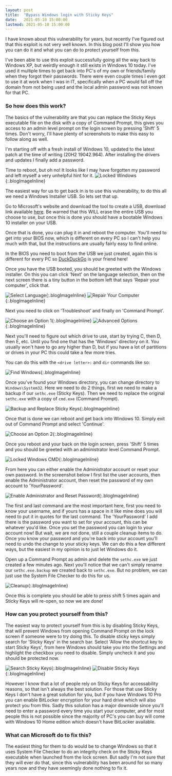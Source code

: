 ```yaml
---
layout: post
title:  "Bypass Windows login with Sticky Keys"
date:   2021-05-10 15:00:00
lastmod: 2021-05-10 15:00:00
---
```


I have known about this vulnerability for years, but recently I've figured out that this exploit is not very well known. In this blog post I'll show you how you can do it and what you can do to protect yourself from this.

I've been able to use this exploit successfully going all the way back to Windows XP, but weirdly enough it still exists in Windows 10 today. I've used it multiple times to get back into PC's of my own or friends/family when they forgot their passwords. There were even couple times I even got to use it at work when I was in IT, specifically when a PC would fall off the domain from not being used and the local admin password was not known for that PC.

### So how does this work? 
The basics of the vulnerability are that you can replace the Sticky Keys executable file on the disk with a copy of Command Prompt, this gives you access to an admin level prompt on the login screen by pressing 'Shift' 5 times. Don't worry, I'll have plenty of screenshots to make this easy to follow along as well.

I'm starting off with a fresh install of Windows 10, updated to the latest patch at the time of writing (20H2 19042.964). After installing the drivers and updates I finally add a password.

Time to reboot, but oh no! It looks like I may have forgotten my password and left myself a very unhelpful hint for it.
![Locked Windows](/images/blog/2021-05-10-bypass-windows-login-with-sticky-keys/LockedWindows.png "Locked Windows"){:.blogImageInline}

The easiest way for us to get back in is to use this vulnerability, to do this all we need a Windows Installer USB. So lets set that up.

Go to Microsoft's website and download the tool to create a USB, download link available [here](https://www.microsoft.com/en-us/software-download/windows10). Be warned that this WILL erase the entire USB you choose to use, but once this is done you should have a bootable Windows 10 installer on your USB.

Once that is done, you can plug it in and reboot the computer. You'll need to get into your BIOS now, which is different on every PC so I can't help you much with that, but the instructions are usually fairly easy to find online.

In the BIOS you need to boot from the USB we just created, again this is different for every PC so [DuckDuckGo](https://duckduckgo.com) is your friend here!

Once you have the USB booted, you should be greeted with the Windows installer. On this you can click 'Next' on the language selection, then on the next screen there is a tiny button in the bottom left that says 'Repair your computer', click that. 

![Select Language](/images/blog/2021-05-10-bypass-windows-login-with-sticky-keys/SelectLanguage.png "Select Language"){:.blogImageInline}
![Repair Your Computer](/images/blog/2021-05-10-bypass-windows-login-with-sticky-keys/RepairYourComputer.png "Repair Your Computer"){:.blogImageInline}

Next you need to click on 'Troubleshoot' and finally on 'Command Prompt'.

![Choose an Option 1](/images/blog/2021-05-10-bypass-windows-login-with-sticky-keys/ChooseAnOption1.png "Choose an Option 1"){:.blogImageInline}
![Advanced Options](/images/blog/2021-05-10-bypass-windows-login-with-sticky-keys/AdvancedOptions.png "Advanced  Options"){:.blogImageInline}


Next you'll need to figure out which drive to use, start by trying C, then D, then E, etc. Until you find one that has the 'Windows' directory on it. You usually won't have to go any higher than D, but if you have a lot of partitions or drives in your PC this could take a few more tries.

You can do this with the `<drive letter>:` and `dir` commands like so:

![Find Windows](/images/blog/2021-05-10-bypass-windows-login-with-sticky-keys/FindWindows.png "Find Windows"){:.blogImageInline}

Once you've found your Windows directory, you can change directory to `Windows\System32`. Here we need to do 2 things, first we need to make a backup if our `sethc.exe` (Sticky Keys). Then we need to replace the original `sethc.exe` with a copy of `cmd.exe` (Command Prompt).

![Backup and Replace Sticky Keys](/images/blog/2021-05-10-bypass-windows-login-with-sticky-keys/BackupAndReplaceStickyKeys.png "Backup and Replace Sticky Keys"){:.blogImageInline}

Once that is done we can reboot and get back into Windows 10. Simply exit out of Command Prompt and select 'Continue'.

![Choose an Option 2](/images/blog/2021-05-10-bypass-windows-login-with-sticky-keys/ChooseAnOption2.png "Choose an Option 2"){:.blogImageInline}

Once you reboot and your back on the login screen, press 'Shift' 5 times and you should be greeted with an administrator level Command Prompt.

![Locked Windows CMD](/images/blog/2021-05-10-bypass-windows-login-with-sticky-keys/LockedWindowsCmd.png "Locked Windows CMD"){:.blogImageInline}

From here you can either enable the Administrator account or reset your own password. In the screenshot below I first list the user accounts, then enable the Administrator account, then reset the password of my own account to 'YourPassword'. 

![Enable Administrator and Reset Password](/images/blog/2021-05-10-bypass-windows-login-with-sticky-keys/EnableAdministratorAndResetPassword.png "Enable Administrator and Reset Password"){:.blogImageInline}

The first and last command are the most important here, first you need to know your username, and if yours has a space in it like mine does you will need to put it in quotes for the last command. The 'YourPassword' I add there is the password you want to set for your account, this can be whatever you'd like. Once you set the password you can login to your account now! But wait, we are not done, still a couple cleanup items to do. Once you know your password and you're back into your account you'll need to undo the change to your sticky keys. We can do this a few different ways, but the easiest in my opinion is to just let Windows do it.

Open up a Command Prompt as admin and delete the `sethc.exe` we just created a few minutes ago. Next you'll notice that we can't simply rename our `sethc.exe.backup` we created back to `sethc.exe`. But no problem, we can just use the System File Checker to do this for us. 

![Cleanup](/images/blog/2021-05-10-bypass-windows-login-with-sticky-keys/Cleanup.png "Cleanup"){:.blogImageInline}

Once this is complete you should be able to press shift 5 times again and Sticky Keys will re-open, so now we are done!

### How can you protect yourself from this?
The easiest way to protect yourself from this is by disabling Sticky Keys, that will prevent Windows from opening Command Prompt on the lock screen if someone were to try doing this. To disable sticky keys simply search for 'Sticky Keys' in the search bar. Select 'Allow the shortcut key to start Sticky Keys', from here Windows should take you into the Settings and highlight the checkbox you need to disable. Simply uncheck it and you should be protected now.

![Search Sticky Keys](/images/blog/2021-05-10-bypass-windows-login-with-sticky-keys/SearchStickyKeys.png "Search Sticky Keys"){:.blogImageInline}
![Disable Sticky Keys](/images/blog/2021-05-10-bypass-windows-login-with-sticky-keys/DisableStickyKeys.png "Disable Sticky Keys"){:.blogImageInline}

However I know that a lot of people rely on Sticky Keys for accessability reasons, so that isn't always the best solution. For those that use Sticky Keys I don't have a great solution for you, but if you have Windows 10 Pro you can enable BitLocker encryption for your hard drive which will also protect you from this. Sadly this solution has a major downside since you'll need to enter a password every time you start your computer, and for most people this is not possible since the majority of PC's you can buy will come with Windows 10 Home edition which doesn't have BitLocker available.

### What can Microsoft do to fix this?
The easiest thing for them to do would be to change Windows so that it uses System File Checker to do an integrity check on the Sticky Keys executable when launched from the lock screen. But sadly I'm not sure that they will ever do that, since this vulnerability has been around for so many years now and they have seemingly done nothing to fix it.